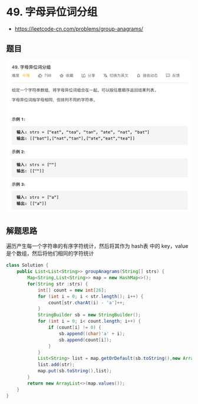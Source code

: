 # 49. 字母异位词分组

- https://leetcode-cn.com/problems/group-anagrams/

## 题目

![](https://raw.githubusercontent.com/Cerbur/pic/main/20210727012702.png)

## 解题思路

遍历产生每一个字符串的有序字符统计，然后将其作为 hash表 中的 key，value 是个数组，然后将他们相同的字符统计

```java
class Solution {
    public List<List<String>> groupAnagrams(String[] strs) {
        Map<String,List<String>> map = new HashMap<>();
        for(String str :strs) {
            int[] count = new int[26];
            for (int i = 0; i < str.length(); i++) {
                count[str.charAt(i) - 'a']++;
            }
            StringBuilder sb = new StringBuilder();
            for (int i = 0; i< count.length; i++) {
                if (count[i] != 0) {
                    sb.append((char)'a' + i);
                    sb.append(count[i]);
                }
            }
            List<String> list = map.getOrDefault(sb.toString(),new ArrayList<>());
            list.add(str);
            map.put(sb.toString(),list);
        }
        return new ArrayList<>(map.values());
    }
}
```

